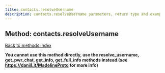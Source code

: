 ```yaml
---
title: contacts.resolveUsername
description: contacts.resolveUsername parameters, return type and example
---
```

## Method: contacts.resolveUsername  
[Back to methods index](index.md)


**You cannot use this method directly, use the resolve_username, get_pwr_chat, get_info, get_full_info methods instead (see https://daniil.it/MadelineProto for more info)**




